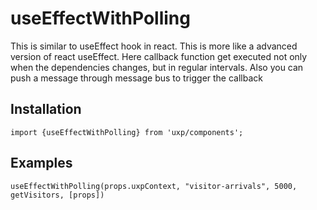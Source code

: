 # useEffectWithPolling



This is similar to useEffect hook in react.
This is more like a advanced version of react useEffect. Here callback function get executed not only when the dependencies changes, but in regular intervals.
Also you can push a message through message bus to trigger the callback





## Installation



```tsx
import {useEffectWithPolling} from 'uxp/components';
```

## Examples



```tsx
useEffectWithPolling(props.uxpContext, "visitor-arrivals", 5000, getVisitors, [props])
```

